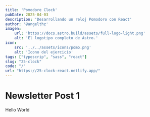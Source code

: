 ```yaml
---
title: 'Pomodore Clock'
pubDate: 2025-04-03
description: 'Desarrollando un reloj Pomodoro con React'
author: '@angelthz'
imagen:
    url: 'https://docs.astro.build/assets/full-logo-light.png'
    alt: 'El logotipo completo de Astro.'
icon:
    src: '../../assets/icons/pomo.png'
    alt: 'Icono del ejercicio'
tags: ["typescrip", "sass", "react"]
slug: "25-clock"
code: "/"
url: "https://25-clock-react.netlify.app/"
---
```


# Newsletter Post 1

Hello World